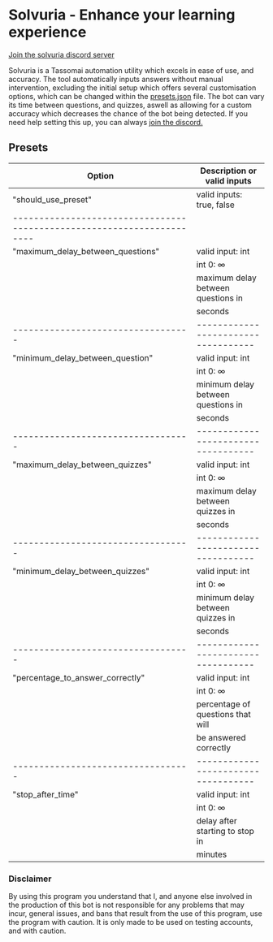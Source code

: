 <h1 align:center>Solvuria - Enhance your learning experience</h1>

[Join the solvuria discord server](https://discord.gg/vAEapP38s6)<br>

Solvuria is a Tassomai automation utility which excels in ease of use, and accuracy.
The tool automatically inputs answers without manual intervention, excluding the initial setup which offers several customisation options,
which can be changed within the [presets.json](#Presets) file.
The bot can vary its time between questions, and quizzes, aswell as allowing for a custom accuracy which decreases 
the chance of the bot being detected.
If you need help setting this up, you can always [join the discord.](https://discord.gg/vAEapP38s6)

## Presets

| Option                            | Description or valid inputs        |
| ----------------------------------|----------------------------------- |
| "should_use_preset"               | valid inputs: true, false          |
| ---------------------------------------------------------------------- |
| "maximum_delay_between_questions" | valid input: int                   |
|                                   | int 0: ∞                           |
|                                   | maximum delay between questions in |
|                                   | seconds                            |
| ----------------------------------|----------------------------------- |
| "minimum_delay_between_question"  | valid input: int                   |
|                                   | int 0: ∞                           |
|                                   | minimum delay between questions in |
|                                   | seconds                            |
| ----------------------------------|----------------------------------- |
| "maximum_delay_between_quizzes"   | valid input: int                   |
|                                   | int 0: ∞                           |
|                                   | maximum delay between quizzes in   |
|                                   | seconds                            |
| ----------------------------------|----------------------------------- |
| "minimum_delay_between_quizzes"   | valid input: int                   |
|                                   | int 0: ∞                           |
|                                   | minimum delay between quizzes in   |
|                                   | seconds                            |
| ----------------------------------|----------------------------------- |
| "percentage_to_answer_correctly"  | valid input: int                   |
|                                   | int 0: ∞                           |
|                                   | percentage of questions that will  |
|                                   | be answered correctly              |
| ----------------------------------|----------------------------------- |
| "stop_after_time"                 | valid input: int                   |
|                                   | int 0: ∞                           |
|                                   | delay after starting to stop in    |
|                                   | minutes                            |

### Disclaimer
By using this program you understand that I, and anyone else involved in the production of this bot is not responsible for any problems
that may incur, general issues, and bans that result from the use of this program, use the program with caution.
It is only made to be used on testing accounts, and with caution. 

